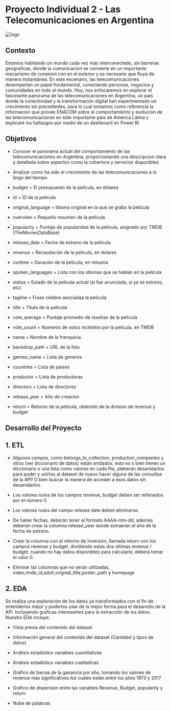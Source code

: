 # Proyecto Individual 2 - Las Telecomunicaciones en Argentina
![logo](https://neurona-ba.com/wp-content/uploads/2021/07/HenryLogo.jpg)


## Contexto
Estamos habitando un mundo cada vez más interconectado, sin barreras geograficas, donde la comunicacion se convierte en un importante mecanismo de conexion con en el exterior y es necesario que fluya de manera instantánea. En este escenario, las telecomunicaciones desempeñan un papel fundamental, conectando personas, negocios y comunidades en todo el mundo. Hoy, nos enfocaremos en explorar el fascinante panorama de las telecomunicaciones en Argentina, un país donde la conectividad y la transformación digital han experimentado un crecimiento sin precedentes, para lo cual tomamos como referencia la informacion que provee ENACOM sobre el comportamiento y evolucion de las telecomunicaciones en este importante pais de America Latina y explicaré los hallazgos por medio de un dashboard en Power BI

## Objetivos

- Conocer el panorama actual del comportamiento de las telecomunicaciones en Argentina, proporcionando una descripcion clara y detallada sobre aspectos como la cobertura y servicios disponibles

- Analizar como ha sido el crecimiento de las telecomunicaciones a lo largo del tiempo.



- budget	=	El presupuesto de la película, en dólares
- id	=	ID de la pelicula
- original_language	=	Idioma original en la que se grabo la pelicula
- overview	=	Pequeño resumen de la película
- popularity	=	Puntaje de popularidad de la película, asignado por TMDB (TheMoviesDataBase)
- release_date	=	Fecha de estreno de la película
- revenue	=	Recaudación de la pelicula, en dolares
- runtime	=	Duración de la película, en minutos
- spoken_languages	=	Lista con los idiomas que se hablan en la pelicula
- status	=	Estado de la pelicula actual (si fue anunciada, si ya se estreno, etc)
- tagline	=	Frase celebre asociadaa la pelicula
- title	=	Titulo de la pelicula
- vote_average	=	Puntaje promedio de reseñas de la pelicula
- vote_count	=	Numeros de votos recibidos por la pelicula, en TMDB
- name	=	Nombre de la franquicia
- backdrop_path	=	URL de la foto
- genres_name	=	Lista de generos
- countries	=	Lista de paises
- productor	=	Lista de productoras
- directors	=	Lista de directores
- release_year	=	Año de creacion
- return	=	Retorno de la pelicula, obtenido de la division de revenue y budget

## Desarrollo del Proyecto

## 1. ETL

- Algunos campos, como belongs_to_collection, production_companies y otros (ver diccionario de datos) están anidados, esto es o bien tienen un diccionario o una lista como valores en cada fila, ¡deberán desanidarlos para poder y unirlos al dataset de nuevo hacer alguna de las consultas de la API! O bien buscar la manera de acceder a esos datos sin desanidarlos.

- Los valores nulos de los campos revenue, budget deben ser rellenados por el número 0.

- Los valores nulos del campo release date deben eliminarse.

- De haber fechas, deberán tener el formato AAAA-mm-dd, además deberán crear la columna release_year donde extraerán el año de la fecha de estreno.

- Crear la columna con el retorno de inversión, llamada return con los campos revenue y budget, dividiendo estas dos últimas revenue / budget, cuando no hay datos disponibles para calcularlo, deberá tomar el valor 0.

-  Eliminar las columnas que no serán utilizadas, video,imdb_id,adult,original_title,poster_path y homepage


## 2. EDA

Se realiza una exploración de los datos ya transformados con el fin de entenderlos mejor y poderlos usar de la mejor forma para el desarrollo de la API. Incluyendo graficas interesantes para la extracción de los datos.
Nuestro EDA incluye:
-  Vista previa del contenido del dataset

- información general del contenido del dataset (Cantidad y tipos de datos)

- Análisis estadístico variables cuantitativas

- Análisis estadístico variables cualitativas

- Gráfico de barras de la ganancia por año, tomando los valores de revenue más significativos los cuales están entre los años 1973 y 2017

- Gráfico de dispersión entre las variables Revenue, Budget, popularity y return

- Nube de palabras